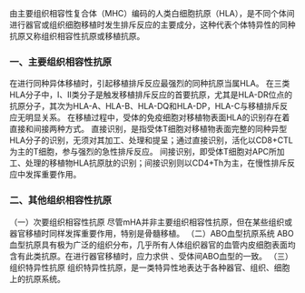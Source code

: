 


由主要组织相容性复合体（MHC）编码的人类白细胞抗原（HLA），是不同个体间进行器官或组织细胞移植时发生排斥反应的主要成分，这种代表个体特异性的同种抗原又称组织相容性抗原或移植抗原。

### 一、主要组织相容性抗原
在进行同种异体移植时，引起移植排斥反应最强烈的同种抗原当属HLA。
在三类HLA分子中，Ⅰ、Ⅱ类分子是触发移植排斥反应的首要抗原，尤其是HLA-DR位点的抗原分子，其次为HLA-A、HLA-B、HLA-DQ和HLA-DP，HLA-C与移植排斥反应无明显关系。
在移植过程中，受体的免疫细胞对移植物表面HLA的识别存在着直接和间接两种方式。 直接识别，是指受体T细胞对移植物表面完整的同种异型HLA分子的识别，无须对其加工、处理和提呈；通过直接识别，活化以CD8+CTL为主的T细胞，参与强烈的急性排斥反应。
间接识别，即受体T细胞对APC所加工、处理的移植物HLA抗原肽的识别；间接识别则以CD4+Th为主，在慢性排斥反应中发挥重要作用。

### 二、其他组织相容性抗原
（一）次要组织相容性抗原
尽管mHA并非主要组织相容性抗原，但在某些组织或器官移植时同样发挥重要作用，特别是骨髓移植。
（二）ABO血型抗原系统
ABO血型抗原具有极为广泛的组织分布，几乎所有人体组织器官的血管内皮细胞表面均含有此类抗原。在进行器官移植时，应力求供 、受体间ABO血型的一致。
（三）组织特异性抗原
组织特异性抗原，是一类特异性地表达于各种器官、组织、细胞上的抗原系统。
